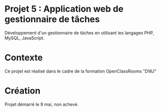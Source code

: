 # Projet 5 : Application web de gestionnaire de tâches
Développement d'un gestionnaire de tâches en utilisant les langages PHP, MySQL, JavaScript. 

# Contexte
Ce projet est réalisé dans le cadre de la formation OpenClassRooms "DWJ"

# Création
Projet démarré le 9 mai, non achevé.